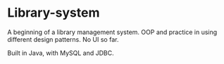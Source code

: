 # Library-system

A beginning of a library management system. OOP and practice in using different design patterns.
No UI so far. 

Built in Java, with MySQL and JDBC.
